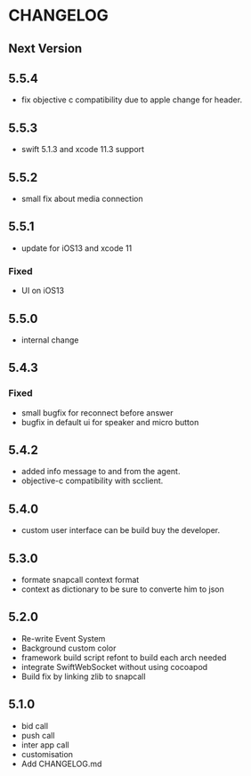 # CHANGELOG

## Next Version

## 5.5.4
- fix objective c compatibility due to apple change for header. 

## 5.5.3
- swift 5.1.3 and xcode 11.3 support

## 5.5.2
- small fix about media connection

## 5.5.1

- update for iOS13 and xcode 11

### Fixed
- UI on iOS13

## 5.5.0
- internal change

## 5.4.3
### Fixed
- small bugfix for reconnect before answer
- bugfix in default ui for speaker and micro button

## 5.4.2
- added info message to and from  the agent.
- objective-c compatibility with scclient.  

## 5.4.0
- custom user interface can be build buy the developer.

## 5.3.0

- formate snapcall context format
- context as dictionary to be sure to converte him to json

## 5.2.0

- Re-write Event System
- Background custom color
- framework build script refont to build each arch needed
- integrate SwiftWebSocket without using cocoapod
- Build fix by linking zlib to snapcall

## 5.1.0
- bid call
- push call
- inter app call
- customisation
- Add CHANGELOG.md
